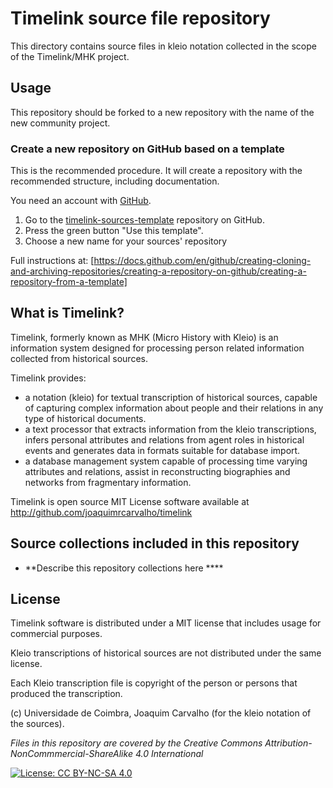 # Timelink source file repository

This directory contains source files in kleio notation collected in the scope of the Timelink/MHK project.

## Usage

This repository should be forked to a new repository with the name of the new community project. 
### Create a new repository on GitHub based on a template

This is the recommended procedure. It will create a repository with the recommended structure, including documentation.

You need an account with [GitHub](https://github.com).

1. Go to the [timelink-sources-template](https://github.com/joaquimrcarvalho/timelink-sources-template) repository on GitHub.
2. Press the green button "Use this template".
3. Choose a new name for your sources' repository

Full instructions at: [https://docs.github.com/en/github/creating-cloning-and-archiving-repositories/creating-a-repository-on-github/creating-a-repository-from-a-template]




## What is Timelink?

Timelink, formerly known as MHK (Micro History with Kleio) is an information system designed for processing person related information collected from historical sources. 

Timelink provides:

* a notation (kleio) for textual transcription of historical sources, capable of capturing complex information about people and their relations in any type of historical documents.
* a text processor that extracts information from the kleio transcriptions, infers personal attributes and relations from agent roles in historical events and generates data in formats suitable for database import.
* a database management system capable of processing time varying attributes and relations, assist in reconstructing biographies and networks from fragmentary information.

Timelink is open source MIT License software available at http://github.com/joaquimrcarvalho/timelink

## Source collections included in this repository

* **Describe this repository collections here ****

## License

Timelink software is distributed under a MIT license that includes usage for commercial purposes. 

Kleio transcriptions of historical sources are not distributed under the same license. 

Each Kleio transcription file is copyright of the person or persons that produced the transcription.

(c) Universidade de Coimbra, Joaquim Carvalho (for the kleio notation of the sources).

_Files in this repository are covered by the Creative Commons 
Attribution-NonCommmercial-ShareAlike 4.0 International_

[![License: CC BY-NC-SA 4.0](https://licensebuttons.net/l/by-nc-sa/4.0/80x15.png)](https://creativecommons.org/licenses/by-nc-sa/4.0/)

